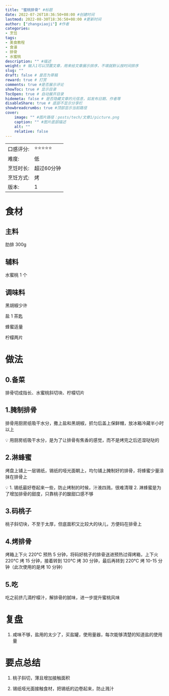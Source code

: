 ```yaml
---
title: "蜜桃排骨" #标题
date: 2022-07-26T18:36:50+08:00 #创建时间
lastmod: 2022-08-30T18:36:50+08:00 #更新时间
author: ["zhangxiaoji"] #作者
categories:
- 烹饪
tags:
- 美食教程
- 食谱
- 排骨
- 水蜜桃
description: "" #描述
weight: # 输入1可以顶置文章，用来给文章展示排序，不填就默认按时间排序
slug: ""
draft: false # 是否为草稿
reward: true # 打赏
comments: true #是否展示评论
showToc: true # 显示目录
TocOpen: true # 自动展开目录
hidemeta: false # 是否隐藏文章的元信息，如发布日期、作者等
disableShare: true # 底部不显示分享栏
showbreadcrumbs: true #顶部显示当前路径
cover:
    image: "" #图片路径：posts/tech/文章1/picture.png
    caption: "" #图片底部描述
    alt: ""
    relative: false
---
```



|           |                    |
| --------- | ------------------ |
| 口感评分:   | ⭐️⭐️⭐️⭐️⭐              |
| 难度:   | 低              |
| 烹饪时长:     | 超过60分钟 |
| 烹饪方式:     | 烤             |
| 版本:     | 1 |


# 食材

## 主料

肋排 300g

## 辅料

水蜜桃 1 个

## 调味料

黑胡椒少许

盐 1 茶匙

蜂蜜适量

柠檬两片

# 做法

## 0.备菜

排骨切成指长、水蜜桃斜切块、柠檬切片

## 1.腌制排骨

排骨用厨房纸吸干水分，撒上盐和黑胡椒，抓匀后盖上保鲜帽，放冰箱冷藏半小时以上

💡 用厨房纸吸干水分，是为了让排骨有焦香的感觉，而不是烤完之后还湿哒哒的

## 2.淋蜂蜜

烤盘上铺上一层锡纸，锡纸的哑光面朝上，均匀铺上腌制好的排骨，将蜂蜜少量涂抹在排骨上

💡 1. 锡纸最好卷起来一些，防止烤制的时候，汁液四溅，很难清理
2. 淋蜂蜜是为了增加排骨的甜度，只靠桃子的酸甜口感不够

## 3.码桃子

桃子斜切块，不至于太厚，但底面积又比较大的块儿，方便码在排骨上

## 4.烤排骨

烤箱上下火 220℃ 预热 5 分钟，将码好桃子的排骨送进预热过得烤箱，上下火 220℃ 烤 15 分钟，接着转到 120℃ 烤 30 分钟，最后再转到 220℃ 烤 10-15 分钟（此次使用的是烤 10 分钟）

## 5.吃

吃之前挤几滴柠檬汁，解排骨的腻味，进一步提升蜜桃风味

# 复盘

1. 咸味不够，盐用的太少了，买盐罐，使用量器，每次能够清楚的知道盐的使用量

# 要点总结

1. 桃子斜切，薄且增加接触面积

2. 锡纸哑光面接触食材，把锡纸的边卷起来，防止溅汁

